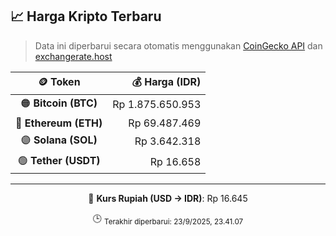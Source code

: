 

<!-- HARGA_KRIPTO -->
## 📈 Harga Kripto Terbaru

> Data ini diperbarui secara otomatis menggunakan [CoinGecko API](https://www.coingecko.com/) dan [exchangerate.host](https://exchangerate.host/)

<div align="center">

| 🪙 Token | 💰 Harga (IDR) |
|:------:|---------------:|
| 🟠 **Bitcoin (BTC)**   | Rp 1.875.650.953 |
| 🔵 **Ethereum (ETH)**  | Rp 69.487.469 |
| 🟣 **Solana (SOL)**    | Rp 3.642.318 |
| 🟢 **Tether (USDT)**   | Rp 16.658 |

---

💱 **Kurs Rupiah (USD → IDR)**: Rp 16.645

🕒 <sub>Terakhir diperbarui: 23/9/2025, 23.41.07</sub>

</div>
<!-- /HARGA_KRIPTO -->